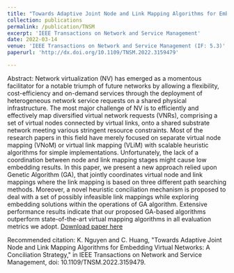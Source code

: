 ```yaml
---
title: "Towards Adaptive Joint Node and Link Mapping Algorithms for Embedding Virtual Networks: A Conciliation Strategy"
collection: publications
permalink: /publication/TNSM
excerpt: 'IEEE Transactions on Network and Service Management'
date: 2022-03-14
venue: 'IEEE Transactions on Network and Service Management (IF: 5.3)'
paperurl: 'http://dx.doi.org/10.1109/TNSM.2022.3159479'

---
```

Abstract: 
Network virtualization (NV) has emerged as a momentous facilitator for a notable triumph of future networks by allowing a flexibility, cost-efficiency and on-demand services through the deployment of heterogeneous network service requests on a shared physical infrastructure. The most major challenge of NV is to efficiently and effectively map diversified virtual network requests (VNRs), comprising a set of virtual nodes connected by virtual links, onto a shared substrate network meeting various stringent resource constraints. Most of the research papers in this field have merely focused on separate virtual node mapping (VNoM) or virtual link mapping (VLiM) with scalable heuristic algorithms for simple implementations. Unfortunately, the lack of a coordination between node and link mapping stages might cause low embedding results. In this paper, we present a new approach relied upon Genetic Algorithm (GA), that jointly coordinates virtual node and link mappings where the link mapping is based on three different path searching methods. Moreover, a novel heuristic conciliation mechanism is proposed to deal with a set of possibly infeasible link mappings while exploring embedding solutions within the operations of GA algorithm. Extensive performance results indicate that our proposed GA-based algorithms outperform state-of-the-art virtual mapping algorithms in all evaluation metrics we adopt.
[Download paper here](http://dx.doi.org/10.1109/TNSM.2022.3159479)

Recommended citation: K. Nguyen and C. Huang, "Towards Adaptive Joint Node and Link Mapping Algorithms for Embedding Virtual Networks: A Conciliation Strategy," in IEEE Transactions on Network and Service Management, doi: 10.1109/TNSM.2022.3159479.
